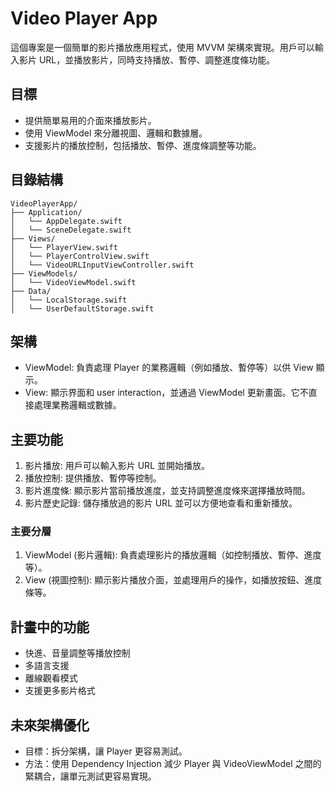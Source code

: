 
# Video Player App

這個專案是一個簡單的影片播放應用程式，使用 MVVM 架構來實現。用戶可以輸入影片 URL，並播放影片，同時支持播放、暫停、調整進度條功能。

## 目標

- 提供簡單易用的介面來播放影片。
- 使用 ViewModel 來分離視圖、邏輯和數據層。
- 支援影片的播放控制，包括播放、暫停、進度條調整等功能。

## 目錄結構
```
VideoPlayerApp/
├── Application/
│   └── AppDelegate.swift
│   └── SceneDelegate.swift  
├── Views/
│   └── PlayerView.swift
│   └── PlayerControlView.swift
│   └── VideoURLInputViewController.swift
├── ViewModels/
│   └── VideoViewModel.swift
├── Data/
│   └── LocalStorage.swift
│   └── UserDefaultStorage.swift
```
## 架構
- ViewModel: 負責處理 Player 的業務邏輯（例如播放、暫停等）以供 View 顯示。
- View: 顯示界面和 user interaction，並通過 ViewModel 更新畫面。它不直接處理業務邏輯或數據。

## 主要功能
1. 影片播放: 用戶可以輸入影片 URL 並開始播放。
2. 播放控制: 提供播放、暫停等控制。
3. 影片進度條: 顯示影片當前播放進度，並支持調整進度條來選擇播放時間。
4. 影片歷史記錄: 儲存播放過的影片 URL 並可以方便地查看和重新播放。

### 主要分層
1. ViewModel (影片邏輯): 負責處理影片的播放邏輯（如控制播放、暫停、進度等）。
2. View (視圖控制): 顯示影片播放介面，並處理用戶的操作，如播放按鈕、進度條等。

## 計畫中的功能
- 快進、音量調整等播放控制
- 多語言支援 
- 離線觀看模式
- 支援更多影片格式

## 未來架構優化
- 目標：拆分架構，讓 Player 更容易測試。
- 方法：使用 Dependency Injection 減少 Player 與 VideoViewModel 之間的緊耦合，讓單元測試更容易實現。
